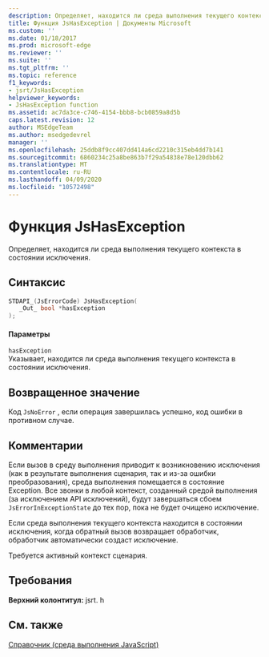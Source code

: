 ```yaml
---
description: Определяет, находится ли среда выполнения текущего контекста в состоянии исключения.
title: Функция JsHasException | Документы Microsoft
ms.custom: ''
ms.date: 01/18/2017
ms.prod: microsoft-edge
ms.reviewer: ''
ms.suite: ''
ms.tgt_pltfrm: ''
ms.topic: reference
f1_keywords:
- jsrt/JsHasException
helpviewer_keywords:
- JsHasException function
ms.assetid: ac7da3ce-c746-4154-bbb8-bcb0859a8d5b
caps.latest.revision: 12
author: MSEdgeTeam
ms.author: msedgedevrel
manager: ''
ms.openlocfilehash: 25ddb8f9cc407dd414a6cd2210c315eb4dd7b141
ms.sourcegitcommit: 6860234c25a8be863b7f29a54838e78e120dbb62
ms.translationtype: MT
ms.contentlocale: ru-RU
ms.lasthandoff: 04/09/2020
ms.locfileid: "10572498"
---
```

# Функция JsHasException
Определяет, находится ли среда выполнения текущего контекста в состоянии исключения.  
  
## Синтаксис  
  
```cpp  
STDAPI_(JsErrorCode) JsHasException(  
   _Out_ bool *hasException  
);  
```  
  
#### Параметры  
 `hasException`  
 Указывает, находится ли среда выполнения текущего контекста в состоянии исключения.  
  
## Возвращенное значение  
 Код `JsNoError` , если операция завершилась успешно, код ошибки в противном случае.  
  
## Комментарии  
 Если вызов в среду выполнения приводит к возникновению исключения (как в результате выполнения сценария, так и из-за ошибки преобразования), среда выполнения помещается в состояние Exception. Все звонки в любой контекст, созданный средой выполнения (за исключением API исключений), будут завершаться сбоем `JsErrorInExceptionState` до тех пор, пока не будет очищено исключение.  
  
 Если среда выполнения текущего контекста находится в состоянии исключения, когда обратный вызов возвращает обработчик, обработчик автоматически создаст исключение.  
  
 Требуется активный контекст сценария.  
  
## Требования  
 **Верхний колонтитул:** jsrt. h  
  
## См. также  
 [Справочник (среда выполнения JavaScript)](../chakra-hosting/reference-javascript-runtime.md)
